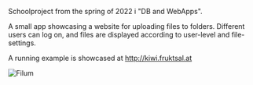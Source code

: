Schoolproject from the spring of 2022 i "DB and WebApps". 

A small app showcasing a website for uploading files to folders. Different users can 
log on, and files are displayed according to user-level and file-settings.

A running example is showcased at http://kiwi.fruktsal.at

![Filum](http://kiwi.fruktsal.at/static/images/filum_ex.png)
